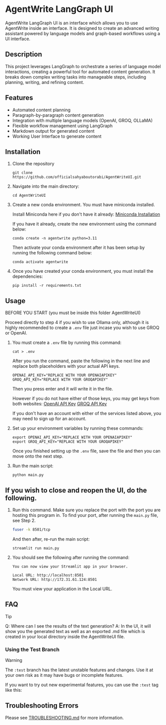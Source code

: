 # AgentWrite LangGraph UI

AgentWrite LangGraph UI is an interface which allows you to use AgentWrite inside an interface. It is designed to create an advanced writing assistant powered by language models and graph-based workflows using a UI interface.

## Description

This project leverages LangGraph to orchestrate a series of language model interactions, creating a powerful tool for automated content generation. It breaks down complex writing tasks into manageable steps, including planning, writing, and refining content.

## Features

- Automated content planning
- Paragraph-by-paragraph content generation
- Integration with multiple language models (OpenAI, GROQ, OLLaMA)
- Flexible workflow management using LangGraph
- Markdown output for generated content
- Working User Interface to generate content


## Installation

1. Clone the repository
   ```
   git clone https://github.com/officialsahyaboutorabi/AgentWriteUI.git
   ```

2. Navigate into the main directory:
   ```
   cd AgentWriteUI
   ```

3. Create a new conda environment. You must have miniconda installed.
   
   Install Miniconda here if you don't have it already: [Miniconda Installation](https://docs.anaconda.com/miniconda/miniconda-install/)

   If you have it already, create the new environment using the command below:

   ```
   conda create -n agentwrite python=3.11
   ```

   Then activate your conda environment after it has been setup by running the following command below:

   ```
   conda activate agentwrite
   ```


5. Once you have created your conda environment, you must install the dependencies:

   ```
   pip install -r requirements.txt
   ```



## Usage

BEFORE YOU START (you must be inside this folder AgentWriteUI)

Proceed directly to step 4 if you wish to use Ollama only, although it is highly recommended to create a `.env` file just incase you wish to use GROQ or OpenAI.

1. You must create a `.env` file by running this command:
   ```
   cat > .env
   ```
   After you run the command, paste the following in the next line and replace both placeholders with your actual API keys.
   ```
   OPENAI_API_KEY="REPLACE WITH YOUR OPENAIAPIKEY"
   GROQ_API_KEY="REPLACE WITH YOUR GROQAPIKEY"
   ```
   Then you press enter and it will write it in the file.

   However if you do not have either of those keys, you may get keys from both websites:
   [OpenAI API Key](https://platform.openai.com/api-keys)
   [GROQ API Key](https://console.groq.com/keys)

   If you don't have an account with either of the services listed above, you may need to sign up for an account.

3. Set up your environment variables by running these commands:
   ```
   export OPENAI_API_KEY="REPLACE WITH YOUR OPENAIAPIKEY"
   export GROQ_API_KEY="REPLACE WITH YOUR GROQAPIKEY"
   ```
   Once you finished setting up the `.env` file, save the file and then you can move onto the next step.

4. Run the main script:
   ```
   python main.py
   ```

## If you wish to close and reopen the UI, do the following.

1. Run this command. Make sure you replace the port with the port you are hosting this program in. To find your port, after running the `main.py` file, see Step 2.
   ```bash
   fuser -k 8501/tcp
   ```

   And then after, re-run the main script:
   ```
   streamlit run main.py
   ```
2. You should see the following after running the command:

   ```
   You can now view your Streamlit app in your browser.
   
   Local URL: http://localhost:8501
   Network URL: http://172.31.61.124:8501
   ```
   You must view your application in the Local URL.

## FAQ

> [!TIP]
> Q: Where can I see the results of the text generation?
> A: In the UI, it will show you the generated text as well as an exported .md file which is created in your local directory inside the AgentWriteUI file.


### Using the Test Branch

> [!WARNING]
> The `:test` branch has the latest unstable features and changes. Use it at your own risk as it may have bugs or incomplete features.

If you want to try out new experimental features, you can use the `:test` tag like this:


## Troubleshooting Errors

Please see [TROUBLESHOOTING.md](./TROUBLESHOOTING.md) for more information.


